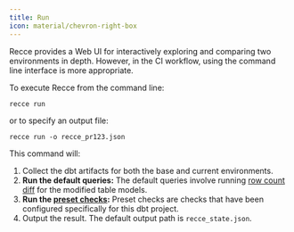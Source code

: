 ```yaml
---
title: Run
icon: material/chevron-right-box
---
```


Recce provides a Web UI for interactively exploring and comparing two environments in depth. However, in the CI workflow, using the command line interface is more appropriate.


To execute Recce from the command line:

```shell
recce run
```

or to specify an output file:

```shell
recce run -o recce_pr123.json
```

This command will:

1. Collect the dbt artifacts for both the base and current environments.
2. **Run the default queries:** The default queries involve running [row count diff](lineage.md#row-count-diff) for the modified table models.
3. **Run the [preset checks](./preset-checks.md):** Preset checks are checks that have been configured specifically for this dbt project.
4. Output the result. The default output path is `recce_state.json`.
